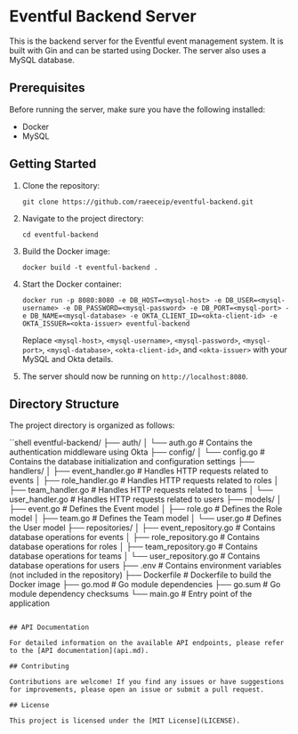 # Eventful Backend Server

This is the backend server for the Eventful event management system. It is built with Gin and can be started using Docker. The server also uses a MySQL database.

## Prerequisites

Before running the server, make sure you have the following installed:

- Docker
- MySQL

## Getting Started

1. Clone the repository:

    ```shell
    git clone https://github.com/raeeceip/eventful-backend.git
    ```

2. Navigate to the project directory:

    ```shell
    cd eventful-backend
    ```

3. Build the Docker image:

    ```shell
    docker build -t eventful-backend .
    ```

4. Start the Docker container:

    ```shell
    docker run -p 8080:8080 -e DB_HOST=<mysql-host> -e DB_USER=<mysql-username> -e DB_PASSWORD=<mysql-password> -e DB_PORT=<mysql-port> -e DB_NAME=<mysql-database> -e OKTA_CLIENT_ID=<okta-client-id> -e OKTA_ISSUER=<okta-issuer> eventful-backend
    ```

    Replace `<mysql-host>`, `<mysql-username>`, `<mysql-password>`, `<mysql-port>`, `<mysql-database>`, `<okta-client-id>`, and `<okta-issuer>` with your MySQL and Okta details.

5. The server should now be running on `http://localhost:8080`.

## Directory Structure

The project directory is organized as follows:

``shell 
eventful-backend/
├── auth/
│   └── auth.go                # Contains the authentication middleware using Okta
├── config/
│   └── config.go              # Contains the database initialization and configuration settings
├── handlers/
│   ├── event_handler.go       # Handles HTTP requests related to events
│   ├── role_handler.go        # Handles HTTP requests related to roles
│   ├── team_handler.go        # Handles HTTP requests related to teams
│   └── user_handler.go        # Handles HTTP requests related to users
├── models/
│   ├── event.go               # Defines the Event model
│   ├── role.go                # Defines the Role model
│   ├── team.go                # Defines the Team model
│   └── user.go                # Defines the User model
├── repositories/
│   ├── event_repository.go    # Contains database operations for events
│   ├── role_repository.go     # Contains database operations for roles
│   ├── team_repository.go     # Contains database operations for teams
│   └── user_repository.go     # Contains database operations for users
├── .env                       # Contains environment variables (not included in the repository)
├── Dockerfile                 # Dockerfile to build the Docker image
├── go.mod                     # Go module dependencies
├── go.sum                     # Go module dependency checksums
└── main.go                    # Entry point of the application

``` 

## API Documentation

For detailed information on the available API endpoints, please refer to the [API documentation](api.md).

## Contributing

Contributions are welcome! If you find any issues or have suggestions for improvements, please open an issue or submit a pull request.

## License

This project is licensed under the [MIT License](LICENSE).
